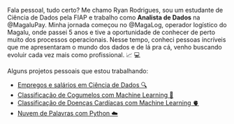 Fala pessoal, tudo certo? Me chamo Ryan Rodrigues, sou um estudante de Ciência de Dados pela FIAP e trabalho como **Analista de Dados** na @MagaluPay. Minha jornada começou no @MagaLog, operador logístico do Magalu, onde passei 5 anos e tive a oportunidade de conhecer de perto muito dos processos operacionais. Nesse tempo, conheci pessoas incríveis que me apresentaram o mundo dos dados e de lá pra cá, venho buscando evoluir cada vez mais como profissional. 📈 💻

Alguns projetos pessoais que estou trabalhando:
- [Empregos e salários em Ciência de Dados 🔍](https://github.com/ryanrodr/eda-jobs-in-data)
- [Classificação de Cogumelos com Machine Learning 🍄](https://github.com/ryanrodr/ml-mushrooms)
- [Classificação de Doenças Cardíacas com Machine Learning 🫀](https://github.com/ryanrodr/ml-heart-disease)
- [Nuvem de Palavras com Python ☁️](https://github.com/ryanrodr/wordcloud)

